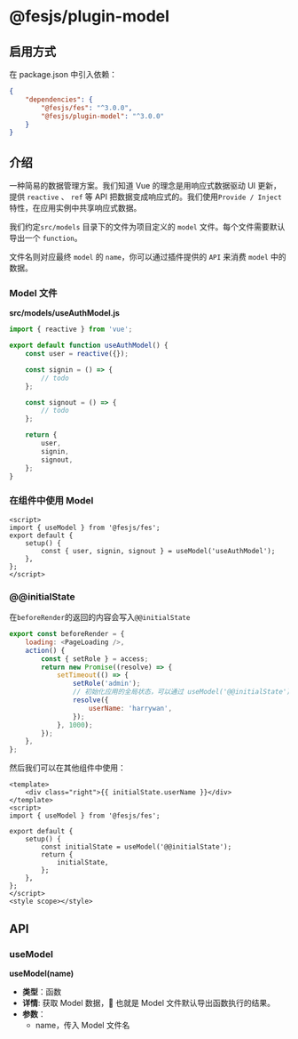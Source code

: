 # @fesjs/plugin-model

## 启用方式

在 package.json 中引入依赖：

```json
{
    "dependencies": {
        "@fesjs/fes": "^3.0.0",
        "@fesjs/plugin-model": "^3.0.0"
    }
}
```

## 介绍

一种简易的数据管理方案。我们知道 Vue 的理念是用响应式数据驱动 UI 更新，提供 `reactive` 、 `ref` 等 API 把数据变成响应式的。我们使用`Provide / Inject`特性，在应用实例中共享响应式数据。

我们约定`src/models` 目录下的文件为项目定义的 `model` 文件。每个文件需要默认导出一个 `function`。

文件名则对应最终 `model` 的 `name`，你可以通过插件提供的 `API` 来消费 `model` 中的数据。

### Model 文件

**src/models/useAuthModel.js**

```js
import { reactive } from 'vue';

export default function useAuthModel() {
    const user = reactive({});

    const signin = () => {
        // todo
    };

    const signout = () => {
        // todo
    };

    return {
        user,
        signin,
        signout,
    };
}
```

### 在组件中使用 Model

```vue
<script>
import { useModel } from '@fesjs/fes';
export default {
    setup() {
        const { user, signin, signout } = useModel('useAuthModel');
    },
};
</script>
```

### @@initialState

在`beforeRender`的返回的内容会写入`@@initialState`

```js
export const beforeRender = {
    loading: <PageLoading />,
    action() {
        const { setRole } = access;
        return new Promise((resolve) => {
            setTimeout(() => {
                setRole('admin');
                // 初始化应用的全局状态，可以通过 useModel('@@initialState') 获取，具体用法看@/components/UserCenter 文件
                resolve({
                    userName: 'harrywan',
                });
            }, 1000);
        });
    },
};
```

然后我们可以在其他组件中使用：

```vue
<template>
    <div class="right">{{ initialState.userName }}</div>
</template>
<script>
import { useModel } from '@fesjs/fes';

export default {
    setup() {
        const initialState = useModel('@@initialState');
        return {
            initialState,
        };
    },
};
</script>
<style scope></style>
```

## API

### useModel

**useModel(name)**

-   **类型**：函数
-   **详情**: 获取 Model 数据， 也就是 Model 文件默认导出函数执行的结果。
-   **参数**：
    -   name，传入 Model 文件名
